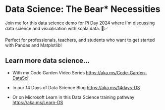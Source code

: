 # Data Science: The Bear* Necessities
Join me for this data science demo for Pi Day 2024 where I'm discussing data science and visualisation with koala data. 🐨📈

Perfect for professionals, teachers, and students who want to get started with Pandas and Matplotlib! 

## Learn more data science...
- With my Code Garden Video Series
https://aka.ms/Code-Garden-DataSci 

- In our 14 Days of Data Science Blog
https://aka.ms/14days-DS 

- Or on Microsoft Learn in this Data Science training pathway
https://aka.ms/Learn-DS 

